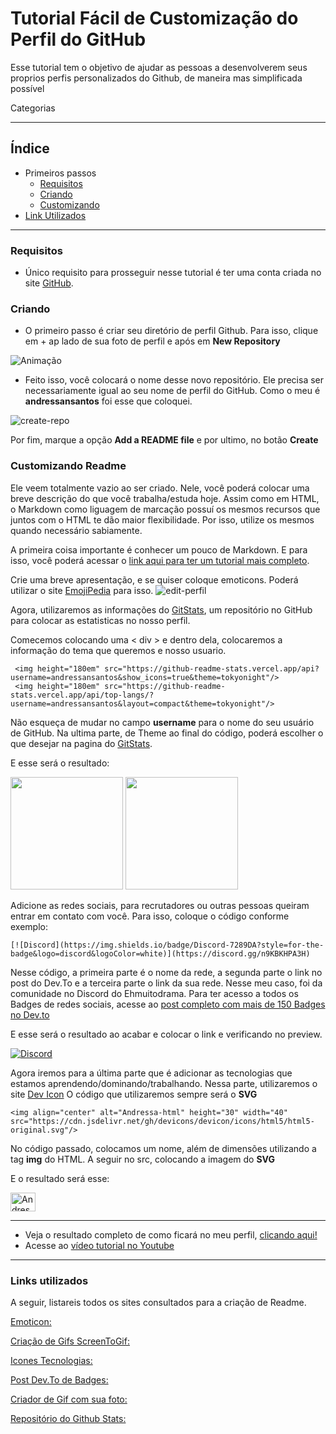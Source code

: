 # Tutorial Fácil de Customização do Perfil do GitHub

<p align="left">Esse tutorial tem o objetivo de ajudar as pessoas a desenvolverem seus proprios perfis personalizados do Github, de maneira mas simplificada possível</p>

Categorias

<p align="center">

---
## Índice

- Primeiros passos
  - [Requisitos](#requisitos)
  - [Criando](#criando)
  - [Customizando](#customizando-readme)
- [Link Utilizados](#links-utilizados)

</p>

---


### Requisitos
  
  - Único requisito para prosseguir nesse tutorial é ter uma conta criada no site [GitHub](https://github.com/).

### Criando 
  
  - O primeiro passo é criar seu diretório de perfil Github. Para isso, clique em + ap lado de sua foto de perfil e após em <b>New Repository</b>
  
![Animação](https://user-images.githubusercontent.com/45522652/154861171-b41edef0-0941-4659-b427-5e67714c57e7.gif)
  
  - Feito isso, você colocará o nome desse novo repositório. Ele precisa ser necessariamente igual ao seu nome de perfil do GitHub. 
  Como o meu é <b>andressansantos</b> foi esse que coloquei.
  
![create-repo](https://user-images.githubusercontent.com/45522652/154861425-caf48252-dd1f-4a02-a7ac-77580e7a5b07.gif)
  
  Por fim, marque a opção <b>Add a README file</b> e por ultimo, no botão <b>Create</b>
 
### Customizando Readme
  
  Ele veem totalmente vazio ao ser criado.
  Nele, você poderá colocar uma breve descrição do que você trabalha/estuda hoje.
  Assim como em HTML, o Markdown como liguagem de marcação possuí os mesmos recursos que juntos com o HTML te dão maior flexibilidade.
  Por isso, utilize os mesmos quando necessário sabiamente.
  
  A primeira coisa importante é conhecer um pouco de Markdown. E para isso, você poderá acessar o [link aqui para ter um tutorial mais completo](https://docs.pipz.com/central-de-ajuda/learning-center/guia-basico-de-markdown#open).
  
  Crie uma breve apresentação, e se quiser coloque emoticons. Poderá utilizar o site [EmojiPedia](https://emojipedia.org) para isso.
  ![edit-perfil](https://user-images.githubusercontent.com/45522652/154861984-106fddae-e33f-472c-a5da-33850dff17d5.gif)

  Agora, utilizaremos as informações do [GitStats](https://github.com/anuraghazra/github-readme-stats#themes), um repositório no GitHub para colocar as estatisticas no nosso perfil.
  
  Comecemos colocando uma < div > e dentro dela, colocaremos a informação do tema que queremos e nosso usuario.

```
 <img height="180em" src="https://github-readme-stats.vercel.app/api?username=andressansantos&show_icons=true&theme=tokyonight"/>
 <img height="180em" src="https://github-readme-stats.vercel.app/api/top-langs/?username=andressansantos&layout=compact&theme=tokyonight"/>
```
  
 Não esqueça de mudar no campo <b>username</b> para o nome do seu usuário de GitHub. Na ultima parte, de Theme ao final do código, poderá escolher o que 
 desejar na pagina do [GitStats](https://github.com/anuraghazra/github-readme-stats#themes).
    
 E esse será o resultado:
<div>
  <img height="180em" src="https://github-readme-stats.vercel.app/api?username=andressansantos&show_icons=true&theme=tokyonight"/>
  <img height="180em" src="https://github-readme-stats.vercel.app/api/top-langs/?username=andressansantos&layout=compact&theme=tokyonight"/>
</div>
    
 Adicione as redes sociais, para recrutadores ou outras pessoas queiram entrar em contato com você. Para isso, coloque o código conforme exemplo:

```
[![Discord](https://img.shields.io/badge/Discord-7289DA?style=for-the-badge&logo=discord&logoColor=white)](https://discord.gg/n9KBKHPA3H)
```

Nesse código, a primeira parte é o nome da rede, a segunda parte o link no post do Dev.To e a terceira parte o link da sua rede. Nesse meu caso, foi da comunidade no Discord do Ehmuitodrama. Para ter acesso a todos os Badges de redes sociais, acesse ao [post completo com mais de 150 Badges no Dev.to](https://dev.to/envoy_/150-badges-for-github-pnk)

E esse será o resultado ao acabar e colocar o link e verificando no preview.
    
[![Discord](https://img.shields.io/badge/Discord-7289DA?style=for-the-badge&logo=discord&logoColor=white)](https://discord.gg/n9KBKHPA3H)

 Agora iremos para a última parte que é adicionar as tecnologias que estamos aprendendo/dominando/trabalhando. Nessa parte, utilizaremos o site [Dev Icon](https://devicon.dev)
    O código que utilizaremos sempre será o <b>SVG</b>
    
  ```
  <img align="center" alt="Andressa-html" height="30" width="40" src="https://cdn.jsdelivr.net/gh/devicons/devicon/icons/html5/html5-original.svg"/>
  ```
    
No código passado, colocamos um nome, além de dimensões utilizando a tag <b>img</b> do HTML. A seguir no src, colocando a imagem do <b>SVG</b>
    
E o resultado será esse:

<img align="center" alt="Andressa-html" height="30" width="40" src="https://cdn.jsdelivr.net/gh/devicons/devicon/icons/html5/html5-original.svg"/>

---

- Veja o resultado completo de como ficará no meu perfil, [clicando aqui!](https://github.com/andressansantos)
- Acesse ao [vídeo tutorial no Youtube](https://youtu.be/vfcXPpP_BeM)

---

### Links utilizados    
    
  A seguir, listareis todos os sites consultados para a criação de Readme. 
    
   [Emoticon:](https://emojipedia.org)
   
   [Criação de Gifs ScreenToGif:](https://www.screentogif.com)
   
   [Icones Tecnologias:](https://devicon.dev)
   
   [Post Dev.To de Badges:](https://dev.to/envoy_/150-badges-for-github-pnk)
   
   [Criador de Gif com sua foto:](https://picrew.me/image_maker/338224)
   
   [Repositório do Github Stats:](https://github.com/anuraghazra/github-readme-stats)
   
    
    
    
  
    
    
  
  
  
  
  
